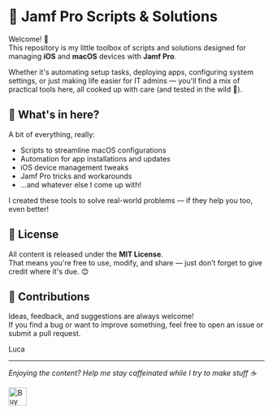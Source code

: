 # 🍏 Jamf Pro Scripts & Solutions

Welcome! 👋  
This repository is my little toolbox of scripts and solutions designed for managing **iOS** and **macOS** devices with **Jamf Pro**.

Whether it's automating setup tasks, deploying apps, configuring system settings, or just making life easier for IT admins — you'll find a mix of practical tools here, all cooked up with care (and tested in the wild 🧪).

## 📁 What's in here?

A bit of everything, really:
- Scripts to streamline macOS configurations
- Automation for app installations and updates
- iOS device management tweaks
- Jamf Pro tricks and workarounds
- …and whatever else I come up with!

I created these tools to solve real-world problems — if they help you too, even better!

## 🧾 License

All content is released under the **MIT License**.  
That means you're free to use, modify, and share — just don’t forget to give credit where it's due. 😊

## 🙌 Contributions

Ideas, feedback, and suggestions are always welcome!  
If you find a bug or want to improve something, feel free to open an issue or submit a pull request.

Luca

<hr>
<p><i>Enjoying the content? Help me stay caffeinated while I try to make stuff ☕</i></p>
        <a href='https://ko-fi.com/N4N11G5OW8' target='_blank'><img height='36' style='border:0px;height:36px;' src='https://storage.ko-fi.com/cdn/kofi6.png?v=6' border='0' alt='Buy Me a Coffee at ko-fi.com' /></a>
